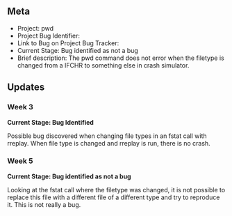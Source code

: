 ## Meta
* Project: pwd
* Project Bug Identifier:
* Link to Bug on Project Bug Tracker:
* Current Stage: Bug identified as not a bug
* Brief description:
The pwd command does not error when the filetype is changed from a IFCHR to something else in crash simulator.


## Updates

### Week 3

**Current Stage: Bug Identified**

Possible bug discovered when changing file types in an fstat call with rreplay. When file type is changed and rreplay is run, there is no crash.

### Week 5

**Current Stage: Bug identified as not a bug**

Looking at the fstat call where the filetype was changed, it is not possible to replace this file with a different file of a different type and try to reproduce it. This is not really a bug.

